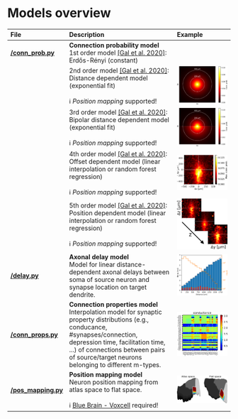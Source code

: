 # Models overview

| File | Description | Example |
| :-- | :-- | :-- |
| __[/conn_prob.py](conn_prob.py)__ | __Connection probability model__ <br> 1st order model [[Gal et al. 2020]](https://www.biorxiv.org/content/10.1101/656058v3 "E Gal, R Perin, H Markram, M London, I Segev. Neuron Geometry Underlies Universal Network Features in Cortical Microcircuits. bioRxiv, 2020, 656058."): Erdős-Rényi (constant) |  |
| | 2nd order model [[Gal et al. 2020]](https://www.biorxiv.org/content/10.1101/656058v3 "E Gal, R Perin, H Markram, M London, I Segev. Neuron Geometry Underlies Universal Network Features in Cortical Microcircuits. bioRxiv, 2020, 656058."): Distance dependent model (exponential fit) <br><br> ℹ️ _Position mapping_ supported! | ![Distance dependent connection probability model](../../doc/source/images/2nd_order_prob_model.png "Distance dependent connection probability model") |
| | 3rd order model [[Gal et al. 2020]](https://www.biorxiv.org/content/10.1101/656058v3 "E Gal, R Perin, H Markram, M London, I Segev. Neuron Geometry Underlies Universal Network Features in Cortical Microcircuits. bioRxiv, 2020, 656058."): Bipolar distance dependent model (exponential fit) <br><br> ℹ️ _Position mapping_ supported! | ![Bipolar distance dependent connection probability model](../../doc/source/images/3rd_order_prob_model.png "Bipolar distance dependent connection probability model") |
| | 4th order model [[Gal et al. 2020]](https://www.biorxiv.org/content/10.1101/656058v3 "E Gal, R Perin, H Markram, M London, I Segev. Neuron Geometry Underlies Universal Network Features in Cortical Microcircuits. bioRxiv, 2020, 656058."): Offset dependent  model (linear interpolation or random forest regression) <br><br> ℹ️ _Position mapping_ supported! | ![Offset dependent connection probability model](../../doc/source/images/4th_order_prob_model.png "Offset dependent connection probability model") |
| | 5th order model [[Gal et al. 2020]](https://www.biorxiv.org/content/10.1101/656058v3 "E Gal, R Perin, H Markram, M London, I Segev. Neuron Geometry Underlies Universal Network Features in Cortical Microcircuits. bioRxiv, 2020, 656058."): Position dependent  model (linear interpolation or random forest regression) <br><br> ℹ️ _Position mapping_ supported! | ![Position dependent connection probability model](../../doc/source/images/5th_order_prob_model.png "Position dependent connection probability model") |
| __[/delay.py](delay.py)__ | __Axonal delay model__ <br> Model for linear distance-dependent axonal delays between soma of source neuron and synapse location on target dendrite. | ![Linear axonal delay model](../../doc/source/images/linear_delay_model.png "Linear axonal delay model") |
| __[/conn_props.py](conn_props.py)__ | __Connection properties model__ <br> Interpolation model for synaptic property distributions (e.g., conducance, #synapses/connection, depression time, facilitation time, ...) of connections between pairs of source/target neurons belonging to different m-types. | ![Connection properties model (conductance)](../../doc/source/images/conn_prop_model_conductance.png "Connection properties model (conductance)") |
| __[/pos_mapping.py](pos_mapping.py)__ | __Position mapping model__ <br> Neuron position mapping from atlas space to flat space. <br><br> ℹ️ [Blue Brain - Voxcell](https://bbpteam.epfl.ch/documentation/projects/voxcell/latest/index.html#) required! | ![Position mapping model (flat space)](../../doc/source/images/flat_pos_mapping_model.png "Position mapping model (flat space)") |
